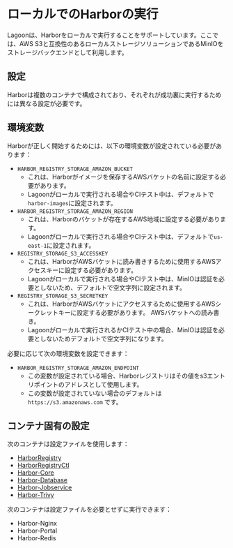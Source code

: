 # ローカルでのHarborの実行

Lagoonは、Harborをローカルで実行することをサポートしています。ここでは、AWS S3と互換性のあるローカルストレージソリューションであるMinIOをストレージバックエンドとして利用します。

## 設定

Harborは複数のコンテナで構成されており、それぞれが成功裏に実行するためには異なる設定が必要です。

## 環境変数

Harborが正しく開始するためには、以下の環境変数が設定されている必要があります：

* `HARBOR_REGISTRY_STORAGE_AMAZON_BUCKET`
  * これは、Harborがイメージを保存するAWSバケットの名前に設定する必要があります。
  * Lagoonがローカルで実行される場合やCIテスト中は、デフォルトで`harbor-images`に設定されます。
* `HARBOR_REGISTRY_STORAGE_AMAZON_REGION`
  * これは、Harborのバケットが存在するAWS地域に設定する必要があります。
  * Lagoonがローカルで実行される場合やCIテスト中は、デフォルトで`us-east-1`に設定されます。
* `REGISTRY_STORAGE_S3_ACCESSKEY`
  * これは、HarborがAWSバケットに読み書きするために使用するAWSアクセスキーに設定する必要があります。
  * Lagoonがローカルで実行される場合やCIテスト中は、MinIOは認証を必要としないため、デフォルトで空文字列に設定されます。
* `REGISTRY_STORAGE_S3_SECRETKEY`
  * これは、HarborがAWSバケットにアクセスするために使用するAWSシークレットキーに設定する必要があります。 AWSバケットへの読み書き。
  * Lagoonがローカルで実行されるかCIテスト中の場合、MinIOは認証を必要としないためデフォルトで空文字列になります。

必要に応じて次の環境変数を設定できます：

* `HARBOR_REGISTRY_STORAGE_AMAZON_ENDPOINT`
  * この変数が設定されている場合、Harborレジストリはその値をs3エントリポイントのアドレスとして使用します。
  * この変数が設定されていない場合のデフォルトは `https://s3.amazonaws.com` です。

## コンテナ固有の設定

次のコンテナは設定ファイルを使用します：

* [HarborRegistry](harborregistry.md)
* [HarborRegistryCtl](harborregistryctl.md)
* [Harbor-Core](harbor-core.md)
* [Harbor-Database](harbor-database.md)
* [Harbor-Jobservice](harbor-jobservice.md)
* [Harbor-Trivy](harbor-trivy.md)

次のコンテナは設定ファイルを必要とせずに実行できます：

* Harbor-Nginx
* Harbor-Portal
* Harbor-Redis